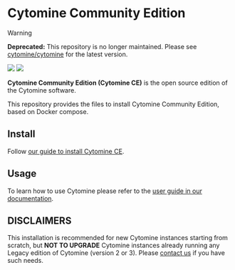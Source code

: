 # Cytomine Community Edition 

> [!WARNING]  
> **Deprecated:** This repository is no longer maintained. Please see [cytomine/cytomine](https://github.com/cytomine/cytomine) for the latest version.

[![](https://img.shields.io/github/v/release/cytomine/Cytomine-community-edition)](https://github.com/cytomine/Cytomine-community-edition)
[![](https://img.shields.io/docker/pulls/cytomine/installer)](https://hub.docker.com/r/cytomine/installer/)

**Cytomine Community Edition (Cytomine CE)** is the open source edition of the Cytomine software.

This repository provides the files to install Cytomine Community Edition, based on Docker compose.

## Install

Follow [our guide to install Cytomine CE](https://doc.uliege.cytomine.org/admin-guide/ce/installation).

## Usage

To learn how to use Cytomine please refer to the [user guide in our documentation](https://doc.uliege.cytomine.org/user-guide).

## DISCLAIMERS

This installation is recommended for new Cytomine instances starting from scratch, but **NOT TO UPGRADE** Cytomine instances already running any Legacy edition of Cytomine (version 2 or 3). Please [contact us](mailto:uliege@cytomine.org) if you have such needs.
